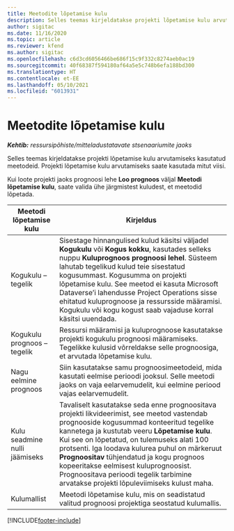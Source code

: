 ```yaml
---
title: Meetodite lõpetamise kulu
description: Selles teemas kirjeldatakse projekti lõpetamise kulu arvutamiseks kasutatud meetodeid.
author: sigitac
ms.date: 11/16/2020
ms.topic: article
ms.reviewer: kfend
ms.author: sigitac
ms.openlocfilehash: c6d3cd6056466be686f15c9f332c8274aeb0ac19
ms.sourcegitcommit: 40f68387f594180af64a5e5c748b6efa188bd300
ms.translationtype: HT
ms.contentlocale: et-EE
ms.lasthandoff: 05/10/2021
ms.locfileid: "6013931"
---
```

# <a name="cost-to-complete-methods"></a>Meetodite lõpetamise kulu

_**Kehtib:** ressursipõhiste/mitteladustatavate stsenaariumite jaoks_

Selles teemas kirjeldatakse projekti lõpetamise kulu arvutamiseks kasutatud meetodeid. Projekti lõpetamise kulu arvutamiseks saate kasutada mitut viisi. 

Kui loote projekti jaoks prognoosi lehe **Loo prognoos** väljal **Meetodi lõpetamise kulu**, saate valida ühe järgmistest kuludest, et meetodid lõpetada.

| Meetodi lõpetamise kulu    | Kirjeldus                                                                                                                                                                                                                                                                                                                                                                                                                                                                                        |
|------------------------------|----------------------------------------------------------------------------------------------------------------------------------------------------------------------------------------------------------------------------------------------------------------------------------------------------------------------------------------------------------------------------------------------------------------------------------------------------------------------------------------------------|
| Kogukulu – tegelik            | Sisestage hinnangulised kulud käsitsi väljadel **Kogukulu** või **Kogus kokku**, kasutades selleks nuppu **Kuluprognoos** **prognoosi lehel**. Süsteem lahutab tegelikud kulud teie sisestatud kogusummast. Kogusumma on projekti lõpetamise kulu. See meetod ei kasuta Microsoft Dataverse’i lahendusse Project Operations sisse ehitatud kuluprognoose ja ressursside määramisi. Kogukulu või kogu kogust saab vajaduse korral käsitsi uuendada.  |
| Kogukulu prognoos – tegelik        | Ressursi määramisi ja kuluprognoose kasutatakse projekti kogukulu prognoosi määramiseks. Tegelikke kulusid võrreldakse selle prognoosiga, et arvutada lõpetamise kulu.                                                                                                                                                                                                                                                                          |
| Nagu eelmine prognoos         | Siin kasutatakse samu prognoosimeetodeid, mida kasutati eelmise perioodi jooksul. Selle meetodi jaoks on vaja eelarvemudelit, kui eelmine periood vajas eelarvemudelit.                                                                                                                                                                                                                                                                                                                           |
| Kulu seadmine nulli jäämiseks | Tavaliselt kasutatakse seda enne prognoositava projekti likvideerimist, see meetod vastendab prognooside kogusummad konteeritud tegelike kannetega ja kustutab veeru **Lõpetamise kulu**. Kui see on lõpetatud, on tulemuseks alati 100 protsenti. Iga loodava kulurea puhul on märkeruut **Prognoositav** tühjendatud ja kogu prognoos kopeeritakse eelmisest kuluprognoosist. Prognoositava perioodi tegelik tarbimine arvatakse projekti lõpuleviimiseks kulust maha.              |
| Kulumallist           | Meetodi lõpetamise kulu, mis on seadistatud valitud prognoosi projektiga seostatud kulumallis.                                                                                                                                                                                                                                                                                                                                                                          |


[!INCLUDE[footer-include](../includes/footer-banner.md)]